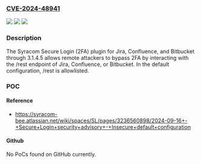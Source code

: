 ### [CVE-2024-48941](https://cve.mitre.org/cgi-bin/cvename.cgi?name=CVE-2024-48941)
![](https://img.shields.io/static/v1?label=Product&message=n%2Fa&color=blue)
![](https://img.shields.io/static/v1?label=Version&message=n%2Fa&color=blue)
![](https://img.shields.io/static/v1?label=Vulnerability&message=n%2Fa&color=brighgreen)

### Description

The Syracom Secure Login (2FA) plugin for Jira, Confluence, and Bitbucket through 3.1.4.5 allows remote attackers to bypass 2FA by interacting with the /rest endpoint of Jira, Confluence, or Bitbucket. In the default configuration, /rest is allowlisted.

### POC

#### Reference
- https://syracom-bee.atlassian.net/wiki/spaces/SL/pages/3236560898/2024-09-16+-+Secure+Login+security+advisory+-+Insecure+default+configuration

#### Github
No PoCs found on GitHub currently.

